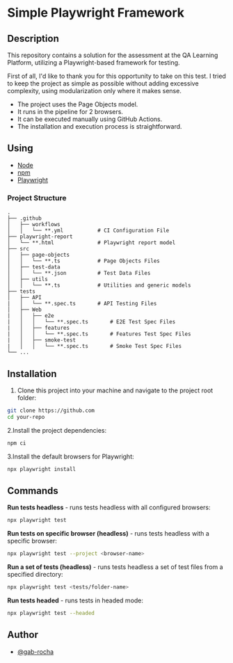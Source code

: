 # Simple Playwright Framework

## Description

This repository contains a solution for the assessment at the QA Learning Platform, utilizing a Playwright-based framework for testing.

First of all, I'd like to thank you for this opportunity to take on this test.
I tried to keep the project as simple as possible without adding excessive complexity, using modularization only where it makes sense.

- The project uses the Page Objects model.
- It runs in the pipeline for 2 browsers.
- It can be executed manually using GitHub Actions.
- The installation and execution process is straightforward.

## Using

- [Node](https://nodejs.org/en/download/current)
- [npm](https://www.npmjs.com/package/npm)
- [Playwright](https://playwright.dev/)

### Project Structure

    .
    ├── .github
    │   ├── workflows                                     
    │   │   └── **.yml           # CI Configuration File
    ├── playwright-report
    │   └── **.html              # Playwright report model
    ├── src
    │   ├── page-objects                                     
    │   │   └── **.ts            # Page Objects Files
    │   ├── test-data                                     
    │   │   └── **.json          # Test Data Files   
    │   ├── utils                                     
    │   │   └── **.ts            # Utilities and generic models
    ├── tests
    │   ├── API 
    |   │   └── **.spec.ts       # API Testing Files 
    │   ├── Web 
    |   │   ├── e2e                                     
    |   │   │   └── **.spec.ts       # E2E Test Spec Files
    |   │   ├── features                                     
    |   │   │   └── **.spec.ts       # Features Test Spec Files
    |   │   ├── smoke-test                                     
    |   │   │   └── **.spec.ts       # Smoke Test Spec Files
    └── ...

## Installation

1. Clone this project into your machine and navigate to the project root folder:

```bash
git clone https://github.com
cd your-repo
```

2.Install the project dependencies:

```bash
npm ci
```

3.Install the default browsers for Playwright:

```bash
npx playwright install
```

## Commands

**Run tests headless** - runs tests headless with all configured browsers:

```bash
npx playwright test
```

**Run tests on specific browser (headless)** - runs tests headless with a specific browser:

```bash
npx playwright test --project <browser-name>
```

**Run a set of tests (headless)** - runs tests headless a set of test files from a specified directory:

```bash
npx playwright test <tests/folder-name>
```

**Run tests headed** - runs tests in headed mode:

```bash
npx playwright test --headed
```

## Author

- [@gab-rocha](https://github.com/gab-rocha)
